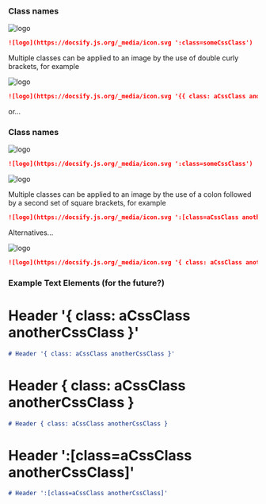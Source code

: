### Class names

![logo](https://docsify.js.org/_media/icon.svg ':class=someCssClass')

```md
![logo](https://docsify.js.org/_media/icon.svg ':class=someCssClass')
```

Multiple classes can be applied to an image by the use of double curly brackets, for example

![logo](https://docsify.js.org/_media/icon.svg '{{ class: aCssClass anotherCssClass }}')

```md
![logo](https://docsify.js.org/_media/icon.svg '{{ class: aCssClass anotherCssClass }}')
```

or...

### Class names

![logo](https://docsify.js.org/_media/icon.svg ':class=someCssClass')

```md
![logo](https://docsify.js.org/_media/icon.svg ':class=someCssClass')
```

![logo](https://docsify.js.org/_media/icon.svg ':[class=aCssClass anotherCssClass]')

Multiple classes can be applied to an image by the use of a colon followed by a second set of square brackets, for example

```md
![logo](https://docsify.js.org/_media/icon.svg ':[class=aCssClass anotherCssClass]')
```

Alternatives...

![logo](https://docsify.js.org/_media/icon.svg '{ class: aCssClass anotherCssClass }')

```md
![logo](https://docsify.js.org/_media/icon.svg '{ class: aCssClass anotherCssClass }')
```

### Example Text Elements (for the future?)

# Header '{ class: aCssClass anotherCssClass }'

```md
# Header '{ class: aCssClass anotherCssClass }'
```

# Header { class: aCssClass anotherCssClass }

```md
# Header { class: aCssClass anotherCssClass }
```

# Header ':[class=aCssClass anotherCssClass]'

```md
# Header ':[class=aCssClass anotherCssClass]'
```
